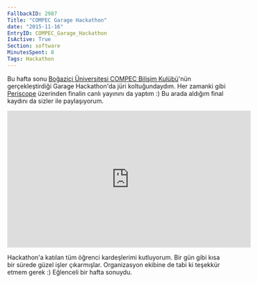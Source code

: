 ```yaml
---
FallbackID: 2987
Title: "COMPEC Garage Hackathon"
date: "2015-11-16"
EntryID: COMPEC_Garage_Hackathon
IsActive: True
Section: software
MinutesSpent: 8
Tags: Hackathon
---
```

Bu hafta sonu [Boğaziçi Üniversitesi COMPEC Bilişim Kulübü](http://compec.boun.edu.tr/site/)'nün gerçekleştirdiği Garage Hackathon'da jüri koltuğundaydım. Her zamanki gibi [Periscope](https://www.periscope.tv/daronyondem) üzerinden finalin canlı yayınını da yaptım :) Bu arada aldığım final kaydını da sizler ile paylaşıyorum.

<iframe width="560" height="315" src="https://www.youtube.com/embed/uzDBfTG8kO8" frameborder="0" allowfullscreen></iframe>

Hackathon'a katılan tüm öğrenci kardeşlerimi kutluyorum. Bir gün gibi kısa bir sürede güzel işler çıkarmışlar. Organizasyon ekibine de tabi ki teşekkür etmem gerek :) Eğlenceli bir hafta sonuydu.

